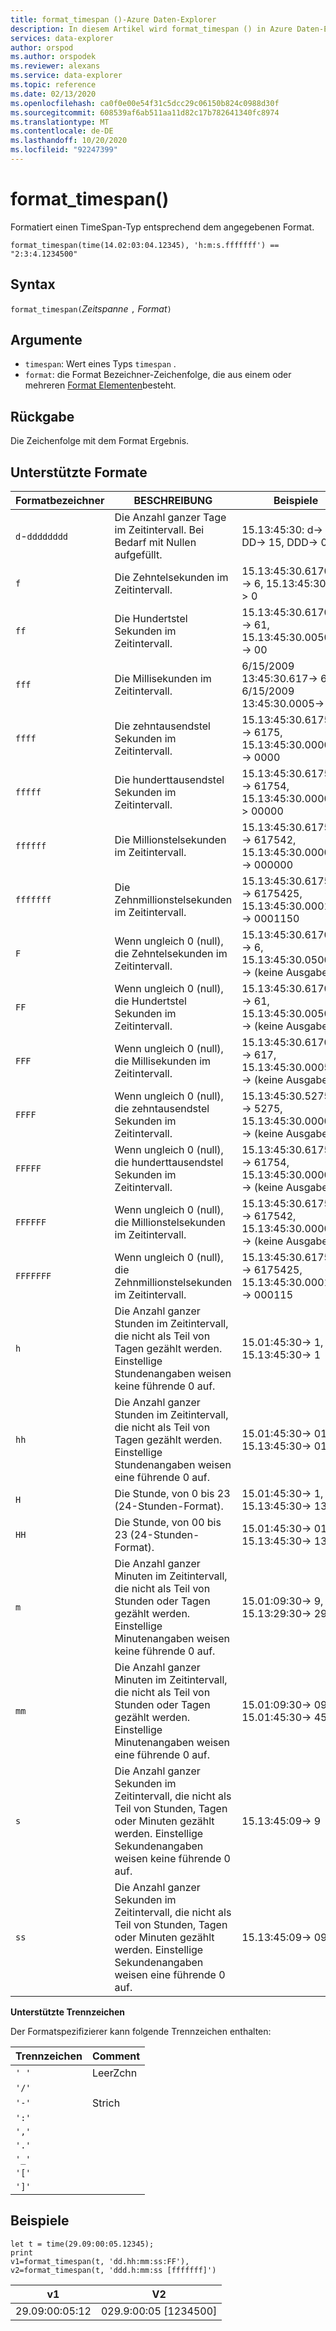 ```yaml
---
title: format_timespan ()-Azure Daten-Explorer
description: In diesem Artikel wird format_timespan () in Azure Daten-Explorer beschrieben.
services: data-explorer
author: orspod
ms.author: orspodek
ms.reviewer: alexans
ms.service: data-explorer
ms.topic: reference
ms.date: 02/13/2020
ms.openlocfilehash: ca0f0e00e54f31c5dcc29c06150b824c0988d30f
ms.sourcegitcommit: 608539af6ab511aa11d82c17b782641340fc8974
ms.translationtype: MT
ms.contentlocale: de-DE
ms.lasthandoff: 10/20/2020
ms.locfileid: "92247399"
---
```

# <a name="format_timespan"></a>format_timespan()

Formatiert einen TimeSpan-Typ entsprechend dem angegebenen Format.

```kusto
format_timespan(time(14.02:03:04.12345), 'h:m:s.fffffff') == "2:3:4.1234500"
```

## <a name="syntax"></a>Syntax

`format_timespan(`*Zeitspanne* `,` *Format*`)`

## <a name="arguments"></a>Argumente

* `timespan`: Wert eines Typs `timespan` .
* `format`: die Format Bezeichner-Zeichenfolge, die aus einem oder mehreren [Format Elementen](#supported-formats)besteht.

## <a name="returns"></a>Rückgabe

Die Zeichenfolge mit dem Format Ergebnis.

## <a name="supported-formats"></a>Unterstützte Formate

|Formatbezeichner   |BESCHREIBUNG    |Beispiele
|---|---|---
|`d`-`dddddddd` |Die Anzahl ganzer Tage im Zeitintervall. Bei Bedarf mit Nullen aufgefüllt.|   15.13:45:30: d-> 15, DD-> 15, DDD-> 015
|`f`    |Die Zehntelsekunden im Zeitintervall. |15.13:45:30.6170000-> 6, 15.13:45:30.05-> 0
|`ff`   |Die Hundertstel Sekunden im Zeitintervall. |15.13:45:30.6170000-> 61, 15.13:45:30.0050000-> 00
|`fff`  |Die Millisekunden im Zeitintervall. |6/15/2009 13:45:30.617-> 617, 6/15/2009 13:45:30.0005-> 000
|`ffff` |Die zehntausendstel Sekunden im Zeitintervall. |15.13:45:30.6175000-> 6175, 15.13:45:30.0000500-> 0000
|`fffff`    |Die hunderttausendstel Sekunden im Zeitintervall. |15.13:45:30.6175400-> 61754, 15.13:45:30.000005-> 00000
|`ffffff`   |Die Millionstelsekunden im Zeitintervall. |15.13:45:30.6175420-> 617542, 15.13:45:30.0000005-> 000000
|`fffffff`  |Die Zehnmillionstelsekunden im Zeitintervall. |15.13:45:30.6175425-> 6175425, 15.13:45:30.0001150-> 0001150
|`F`    |Wenn ungleich 0 (null), die Zehntelsekunden im Zeitintervall. |15.13:45:30.6170000-> 6, 15.13:45:30.0500000-> (keine Ausgabe)
|`FF`   |Wenn ungleich 0 (null), die Hundertstel Sekunden im Zeitintervall. |15.13:45:30.6170000-> 61, 15.13:45:30.0050000-> (keine Ausgabe)
|`FFF`  |Wenn ungleich 0 (null), die Millisekunden im Zeitintervall. |15.13:45:30.6170000-> 617, 15.13:45:30.0005000-> (keine Ausgabe)
|`FFFF` |Wenn ungleich 0 (null), die zehntausendstel Sekunden im Zeitintervall. |15.13:45:30.5275000-> 5275, 15.13:45:30.0000500-> (keine Ausgabe)
|`FFFFF`    |Wenn ungleich 0 (null), die hunderttausendstel Sekunden im Zeitintervall. |15.13:45:30.6175400-> 61754, 15.13:45:30.0000050-> (keine Ausgabe)
|`FFFFFF`   |Wenn ungleich 0 (null), die Millionstelsekunden im Zeitintervall. |15.13:45:30.6175420-> 617542, 15.13:45:30.0000005-> (keine Ausgabe)
|`FFFFFFF`  |Wenn ungleich 0 (null), die Zehnmillionstelsekunden im Zeitintervall. |15.13:45:30.6175425-> 6175425, 15.13:45:30.0001150-> 000115
|`h`    |Die Anzahl ganzer Stunden im Zeitintervall, die nicht als Teil von Tagen gezählt werden. Einstellige Stundenangaben weisen keine führende 0 auf. |15.01:45:30-> 1, 15.13:45:30-> 1
|`hh`   |Die Anzahl ganzer Stunden im Zeitintervall, die nicht als Teil von Tagen gezählt werden. Einstellige Stundenangaben weisen eine führende 0 auf. |15.01:45:30-> 01, 15.13:45:30-> 01
|`H`    |Die Stunde, von 0 bis 23 (24-Stunden-Format). |15.01:45:30-> 1, 15.13:45:30-> 13
|`HH`   |Die Stunde, von 00 bis 23 (24-Stunden-Format). |15.01:45:30-> 01, 15.13:45:30-> 13
|`m`    |Die Anzahl ganzer Minuten im Zeitintervall, die nicht als Teil von Stunden oder Tagen gezählt werden. Einstellige Minutenangaben weisen keine führende 0 auf. |15.01:09:30-> 9, 15.13:29:30-> 29
|`mm`   |Die Anzahl ganzer Minuten im Zeitintervall, die nicht als Teil von Stunden oder Tagen gezählt werden. Einstellige Minutenangaben weisen eine führende 0 auf. |15.01:09:30-> 09, 15.01:45:30-> 45
|`s`    |Die Anzahl ganzer Sekunden im Zeitintervall, die nicht als Teil von Stunden, Tagen oder Minuten gezählt werden. Einstellige Sekundenangaben weisen keine führende 0 auf. |15.13:45:09-> 9
|`ss`   |Die Anzahl ganzer Sekunden im Zeitintervall, die nicht als Teil von Stunden, Tagen oder Minuten gezählt werden. Einstellige Sekundenangaben weisen eine führende 0 auf. |15.13:45:09-> 09

**Unterstützte Trennzeichen**

Der Formatspezifizierer kann folgende Trennzeichen enthalten:

|Trennzeichen|Comment|
|---------|-------|
|`' '`| LeerZchn|
|`'/'`||
|`'-'`|Strich|
|`':'`||
|`','`||
|`'.'`||
|`'_'`||
|`'['`||
|`']'`||

## <a name="examples"></a>Beispiele

<!-- csl: https://help.kusto.windows.net/Samples -->
```kusto
let t = time(29.09:00:05.12345);
print 
v1=format_timespan(t, 'dd.hh:mm:ss:FF'),
v2=format_timespan(t, 'ddd.h:mm:ss [fffffff]')
```

|v1|V2|
|---|---|
|29.09:00:05:12|029.9:00:05 [1234500]|
